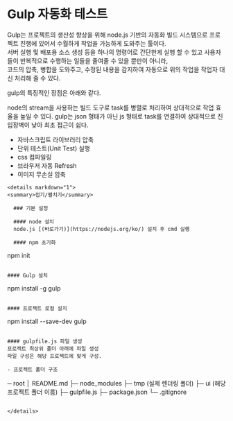 # Gulp 자동화 테스트

Gulp는 프로젝트의 생산성 향상을 위해 node.js 기반의 자동화 빌드 시스템으로 프로젝트 진행에 있어서 수월하게 작업을 가능하게 도와주는 툴이다.  
서버 실행 및 배포용 소스 생성 등을 하나의 명령어로 간단한게 실행 할 수 있고 사용자들이 반복적으로 수행하는 일들을 줄여줄 수 있을 뿐만이 아니라,  
코드의 압축, 병합을 도와주고, 수정된 내용을 감지하여 자동으로 위의 작업을 작업자 대신 처리해 줄 수 있다.

gulp의 특징적인 장점은 아래와 같다.

node의 stream을 사용하는 빌드 도구로 task를 병렬로 처리하여 상대적으로 작업 효율을 높일 수 있다.
gulp는 json 형태가 아닌 js 형태로 task를 연결하여 상대적으로 진입장벽이 낮아 최초 접근이 쉽다.

- 자바스크립트 라이브러리 압축
- 단위 테스트(Unit Test) 실행
- css 컴파일링
- 브라우저 자동 Refresh
- 이미지 무손실 압축

```
<details markdown="1">
<summary>접기/펼치기</summary>

  ### 기본 설정  

  #### node 설치  
  node.js [(바로가기)](https://nodejs.org/ko/) 설치 후 cmd 실행

  #### npm 초기화  
  ```
  npm init
  ```

  #### Gulp 설치
  ```
  npm install -g gulp
  ```

  #### 프로젝트 로컬 설치
  ```
  npm install --save-dev gulp
  ```

  #### gulpfile.js 파일 생성
  프로젝트 최상위 폴더 아래에 파일 생성  
  파일 구성은 해당 프로젝트에 맞게 구성.

  - 프로젝트 폴더 구조  
  ```
  ─ root
    │  README.md
    ├─ node_modules
    ├─ tmp (실제 렌더링 폴더)
    ├─ ui (해당 프로젝트 폴더 이름)
    ├─ gulpfile.js
    ├─ package.json
    └─ .gitignore
  ```

</details>
```

